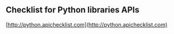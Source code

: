 ## Checklist for  Python libraries APIs
  
  [http://python.apichecklist.com](http://python.apichecklist.com)
